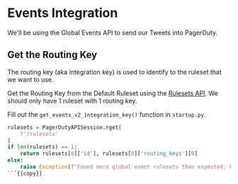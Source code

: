 # Events Integration

We'll be using the Global Events API to send our Tweets into PagerDuty.

## Get the Routing Key

The routing key (aka integration key) is used to identify to the ruleset that we want to use.

Get the Routing Key from the Default Ruleset using the [Rulesets API](https://developer.pagerduty.com/api-reference/reference/REST/openapiv3.json/paths/~1rulesets/get). We should only have 1 ruleset with 1 routing key.

Fill out the `get_events_v2_integration_key()` function in `startup.py`.

```python
rulesets = PagerDutyAPISession.rget(
    f'/rulesets'
)
if len(rulesets) == 1:
    return rulesets[0]['id'], rulesets[0]['routing_keys'][0]
else:
    raise Exception(f"Found more global event rulesets than expected. Found {len(rulesets)}")
```{{copy}}
